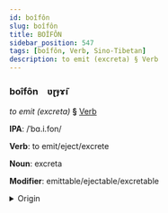 ```yaml
---
id: boîfôn
slug: boîfôn
title: BOÎFÔN
sidebar_position: 547
tags: [boîfôn, Verb, Sino-Tibetan]
description: to emit (excreta) § Verb
---
```


### boîfôn&emsp;<span kind="abugida">ʋɽɟɤ̃ı</span>

*to emit (excreta)* **§** [Verb](../../tags/Verb)

**IPA**: /ˈbɑ.i.fon/

**Verb**: to emit/eject/excrete

**Noun**: excreta

**Modifier**: emittable/ejectable/excretable

<details>
    <summary>Origin</summary>
    Cantonese 排放 paaifong /pʰaːi̯fɔːŋ/<br/>
    <em>Sino-Tibetan Language Family</em>
</details>
